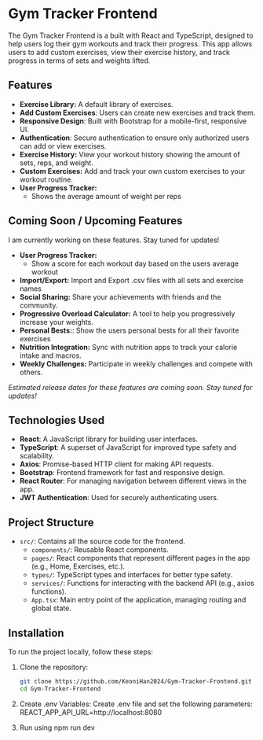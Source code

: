 # Gym Tracker Frontend

The Gym Tracker Frontend is a built with React and TypeScript, designed to help users log their gym workouts and track their progress. This app allows users to add custom exercises, view their exercise history, and track progress in terms of sets and weights lifted.

## Features
- **Exercise Library:** A default library of exercises.
- **Add Custom Exercises**: Users can create new exercises and track them.
- **Responsive Design**: Built with Bootstrap for a mobile-first, responsive UI.
- **Authentication**: Secure authentication to ensure only authorized users can add or view exercises.
- **Exercise History:** View your workout history showing the amount of sets, reps, and weight.
- **Custom Exercises:** Add and track your own custom exercises to your workout routine.
- **User Progress Tracker:**
  - Shows the average amount of weight per reps 

## Coming Soon / Upcoming Features
I am currently working on these features. Stay tuned for updates!

- **User Progress Tracker:**
  - Show a score for each workout day based on the users average workout
- **Import/Export:** Import and Export .csv files with all sets and exercise names
- **Social Sharing:** Share your achievements with friends and the community.
- **Progressive Overload Calculator:** A tool to help you progressively increase your weights.
- **Personal Bests:**: Show the users personal bests for all their favorite exercises
- **Nutrition Integration:** Sync with nutrition apps to track your calorie intake and macros.
- **Weekly Challenges:** Participate in weekly challenges and compete with others.

*Estimated release dates for these features are coming soon. Stay tuned for updates!*


## Technologies Used

- **React**: A JavaScript library for building user interfaces.
- **TypeScript**: A superset of JavaScript for improved type safety and scalability.
- **Axios**: Promise-based HTTP client for making API requests.
- **Bootstrap**: Frontend framework for fast and responsive design.
- **React Router**: For managing navigation between different views in the app.
- **JWT Authentication**: Used for securely authenticating users.

## Project Structure

- `src/`: Contains all the source code for the frontend.
  - `components/`: Reusable React components.
  - `pages/`: React components that represent different pages in the app (e.g., Home, Exercises, etc.).
  - `types/`: TypeScript types and interfaces for better type safety.
  - `services/`: Functions for interacting with the backend API (e.g., axios functions).
  - `App.tsx`: Main entry point of the application, managing routing and global state.
  
## Installation

To run the project locally, follow these steps:

1. Clone the repository:
   ```bash
   git clone https://github.com/KeoniHan2024/Gym-Tracker-Frontend.git
   cd Gym-Tracker-Frontend

2. Create .env Variables:
   Create .env file and set the following parameters:
    REACT_APP_API_URL=http://localhost:8080

3. Run using npm run dev

